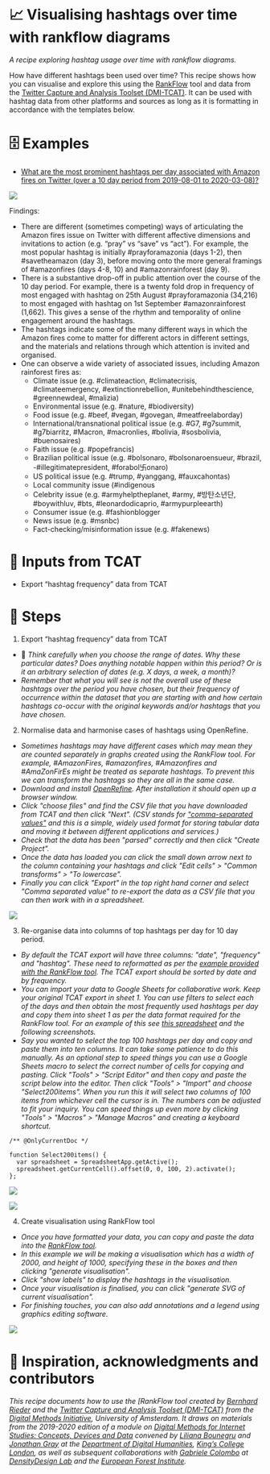 # 📈 Visualising hashtags over time with rankflow diagrams

*A recipe exploring hashtag usage over time with rankflow diagrams.*

How have different hashtags been used over time? This recipe shows how you can visualise and explore this using the [RankFlow](http://labs.polsys.net/tools/rankflow/) tool and data from the [Twitter Capture and Analysis Toolset (DMI-TCAT)](https://github.com/digitalmethodsinitiative/dmi-tcat). It can be used with hashtag data from other platforms and sources as long as it is formatting in accordance with the templates below.

# 🗄️ Examples

- [What are the most prominent hashtags per day associated with Amazon fires on Twitter (over a 10 day period from 2019-08-01 to 2020-03-08)?](https://i.imgur.com/rYYNZZu.jpg)

![](https://i.imgur.com/rYYNZZu.jpg)

Findings:

- There are different (sometimes competing) ways of articulating the Amazon fires issue on Twitter with different affective dimensions and invitations to action (e.g. “pray” vs “save” vs “act”). For example, the most popular hashtag is initially #prayforamazonia (days 1-2), then #savetheamazon (day 3), before moving onto the more general framings of #amazonfires (days 4-8, 10) and #amazonrainforest (day 9).
- There is a substantive drop-off in public attention over the course of the 10 day period. For example, there is a twenty fold drop in frequency of most engaged with hashtag on 25th August #prayforamazonia (34,216) to most engaged with hashtag on 1st September #amazonrainforest (1,662). This gives a sense of the rhythm and temporality of online engagement around the hashtags.
- The hashtags indicate some of the many different ways in which the Amazon fires come to matter for different actors in different settings, and the materials and relations through which attention is invited and organised.
- One can observe a wide variety of associated issues, including Amazon rainforest fires as:
  - Climate issue (e.g. #climateaction, #climatecrisis, #climateemergency, #extinctionrebellion, #unitebehindthescience, #greennewdeal, #malizia)
  - Environmental issue (e.g. #nature, #biodiversity)
  - Food issue (e.g. #beef, #vegan, #govegan, #meatfreelaborday)
  - International/transnational political issue (e.g. #G7, #g7summit, #g7biarritz, #Macron, #macronlies, #bolivia, #sosbolivia, #buenosaires)
  - Faith issue (e.g. #popefrancis)
  - Brazilian political issue (e.g. #bolsonaro, #bolsonaroensueur, #brazil, -#illegitimatepresident, #forabol卐onaro)
  - US political issue (e.g. #trump, #yanggang, #fauxcahontas)
  - Local community issue (#indigenous
  - Celebrity issue (e.g. #armyhelptheplanet, #army, #방탄소년단, #boywithluv, #bts, #leonardodicaprio, #armypurpleearth)
  - Consumer issue (e.g. #fashionblogger
  - News issue (e.g. #msnbc)
  - Fact-checking/misinformation issue (e.g. #fakenews)


# 🧱 Inputs from TCAT

- Export “hashtag frequency” data from TCAT

# 📃 Steps

1. Export “hashtag frequency” data from TCAT
  - 🤔 *Think carefully when you choose the range of dates. Why these particular dates? Does anything notable happen within this period? Or is it an arbitrary selection of dates (e.g. X days, a week, a month)?*
  - *Remember that what you will see is not the overall use of these hashtags over the period you have chosen, but their frequency of occurrence within the dataset that you are starting with and how certain hashtags co-occur with the original keywords and/or hashtags that you have chosen.*
2. Normalise data and harmonise cases of hashtags using OpenRefine.
  - *Sometimes hashtags may have different cases which may mean they are counted separately in graphs created using the RankFlow tool. For example, #AmazonFires, #amazonfires, #Amazonfires and #AmaZonFirEs might be treated as separate hashtags. To prevent this we can transform the hashtags so they are all in the same case.*
  - *Download and install [OpenRefine](https://openrefine.org/). After installation it should open up a browser window.*
  - *Click "choose files" and find the CSV file that you have downloaded from TCAT and then click "Next". (CSV stands for ["comma-separated values"](https://en.wikipedia.org/wiki/Comma-separated_values) and this is a simple, widely used format for storing tabular data and moving it between different applications and services.)*
  - *Check that the data has been "parsed" correctly and then click "Create Project".*
  - *Once the data has loaded you can click the small down arrow next to the column containing your hashtags and click "Edit cells" > "Common transforms" > "To lowercase".*
  - *Finally you can click "Export" in the top right hand corner and select "Comma separated value" to re-export the data as a CSV file that you can then work with in a spreadsheet.*

![](https://i.imgur.com/nyLW15F.gif)

3. Re-organise data into columns of top hashtags per day for 10 day period.
  - *By default the TCAT export will have three columns: "date", "frequency" and "hashtag". These need to reformatted as per the [example provided with the RankFlow tool](http://labs.polsys.net/tools/rankflow/). The TCAT export should be sorted by date and by frequency.*
  - *You can import your data to Google Sheets for collaborative work. Keep your original TCAT export in sheet 1. You can use filters to select each of the days and then obtain the most frequently used hashtags per day and copy them into sheet 1 as per the data format required for the RankFlow tool. For an example of this see [this spreadsheet](https://docs.google.com/spreadsheets/d/1LZ17LekrMHDVxY87AoAZqa_9kPgL47E2vK36pXXSnrE/edit?usp=sharing) and the following screenshots.*
  - *Say you wanted to select the top 100 hashtags per day and copy and paste them into ten columns. It can take some patience to do this manually. As an optional step to speed things you can use a Google Sheets macro to select the correct number of cells for copying and pasting. Click "Tools" > "Script Editor" and then copy and paste the script below into the editor. Then click "Tools" > "Import" and choose "Select200items". When you run this it will select two columns of 100 items from whichever cell the cursor is in. The numbers can be adjusted to fit your inquiry. You can speed things up even more by clicking "Tools" > "Macros" > "Manage Macros" and creating a keyboard shortcut.*


  ```
  /** @OnlyCurrentDoc */

  function Select200items() {
    var spreadsheet = SpreadsheetApp.getActive();
    spreadsheet.getCurrentCell().offset(0, 0, 100, 2).activate();
  };
  ```


  ![](https://i.imgur.com/HyYkYLM.png)


  ![](https://i.imgur.com/EBaLrOF.png)

4. Create visualisation using RankFlow tool
  - *Once you have formatted your data, you can copy and paste the data into the [RankFlow tool](http://labs.polsys.net/tools/rankflow/).*
  - *In this example we will be making a visualisation which has a width of 2000, and height of 1000, specifying these in the boxes and then clicking "generate visualisation".*
  - *Click "show labels" to display the hashtags in the visualisation.*
  - *Once your visualisation is finalised, you can click "generate SVG of current visualisation".*
  - *For finishing touches, you can also add annotations and a legend using graphics editing software.*

  ![](https://i.imgur.com/SY9BhwD.gif)


# 🐙 Inspiration, acknowledgments and contributors


*This recipe documents how to use the [RankFlow tool created by [Bernhard Rieder](http://thepoliticsofsystems.net/about/) and the [Twitter Capture and Analysis Toolset (DMI-TCAT)](https://github.com/digitalmethodsinitiative/dmi-tcat) from the [Digital Methods Initiative](https://digitalmethods.net/), University of Amsterdam. It draws on materials from the 2019-2020 edition of a module on [Digital Methods for Internet Studies: Concepts, Devices and Data](https://www.kcl.ac.uk/artshums/depts/ddh/modules/level7/7aavdm28) convened by [Liliana Bounegru](https://lilianabounegru.org/) and [Jonathan Gray](http://jonathangray.org/) at the [Department of Digital Humanities](https://www.kcl.ac.uk/ddh), [King’s College London](http://kcl.ac.uk/), as well as subsequent collaborations with [Gabriele Colombo](https://densitydesign.org/person/gabriele-colombo/) at [DensityDesign Lab](https://densitydesign.org/) and the [European Forest Institute](https://www.efi.int/).*
